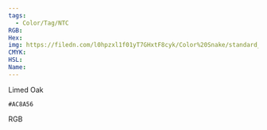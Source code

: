 ```yaml
---
tags:
  - Color/Tag/NTC
RGB:
Hex:
img: https://filedn.com/l0hpzxl1f01yT7GHxtF8cyk/Color%20Snake/standard_csv_to_svg/AC8A56.svg
CMYK:
HSL:
Name:
---
```

Limed Oak
```palette
#AC8A56
```
RGB
